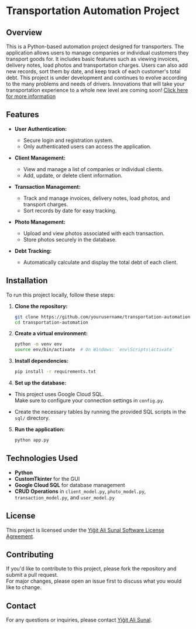 # Transportation Automation Project

## Overview

This is a Python-based automation project designed for transporters. The application allows users to manage companies or individual customers they transport goods for. It includes basic features such as viewing invoices, delivery notes, load photos and transportation charges. Users can also add new records, sort them by date, and keep track of each customer's total debt. This project is under development and continues to evolve according to the many problems and needs of drivers. Innovations that will take your transportation experience to a whole new level are coming soon! [Click here for more information](https://www.vistaclub.co/)

## Features

- **User Authentication:**
  - Secure login and registration system.
  - Only authenticated users can access the application.

- **Client Management:**
  - View and manage a list of companies or individual clients.
  - Add, update, or delete client information.

- **Transaction Management:**
  - Track and manage invoices, delivery notes, load photos, and transport charges.
  - Sort records by date for easy tracking.

- **Photo Management:**
  - Upload and view photos associated with each transaction.
  - Store photos securely in the database.

- **Debt Tracking:**
  - Automatically calculate and display the total debt of each client.

## Installation

To run this project locally, follow these steps:

1. **Clone the repository:**
   ```bash
   git clone https://github.com/yourusername/transportation-automation.git
   cd transportation-automation
   
2. **Create a virtual environment:**
   ```bash
   python -m venv env  
   source env/bin/activate  # On Windows: `env\Scripts\activate`

3. **Install dependencies:**
   ```bash
   pip install -r requirements.txt
4. **Set up the database:**
- This project uses Google Cloud SQL.  
  Make sure to configure your connection settings in `config.py`.

- Create the necessary tables by running the provided SQL scripts in the `sql/` directory.


5. **Run the application:**
   ```bash
   python app.py   
## Technologies Used

- **Python**
- **CustomTkinter** for the GUI
- **Google Cloud SQL** for database management
- **CRUD Operations** in `client_model.py`, `photo_model.py`, `transaction_model.py`, and `user_model.py`

## License

This project is licensed under the [Yiğit Ali Sunal Software License Agreement](LICENSE.md).

## Contributing

If you'd like to contribute to this project, please fork the repository and submit a pull request.  
For major changes, please open an issue first to discuss what you would like to change.

## Contact

For any questions or inquiries, please contact [Yiğit Ali Sunal](mailto:your.email@example.com).
